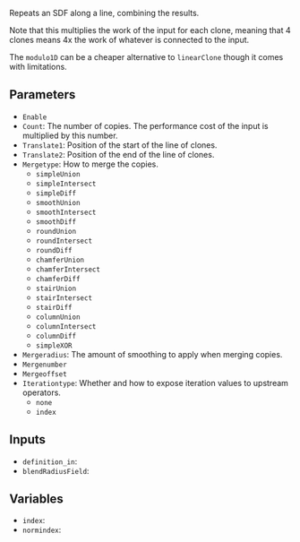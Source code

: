 Repeats an SDF along a line, combining the results.

Note that this multiplies the work of the input for each clone, meaning that 4 clones means 4x the work of whatever is connected to the input.

The `modulo1D` can be a cheaper alternative to `linearClone` though it comes with limitations.

## Parameters

* `Enable`
* `Count`: The number of copies. The performance cost of the input is multiplied by this number.
* `Translate1`: Position of the start of the line of clones.
* `Translate2`: Position of the end of the line of clones.
* `Mergetype`: How to merge the copies.
  * `simpleUnion`
  * `simpleIntersect`
  * `simpleDiff`
  * `smoothUnion`
  * `smoothIntersect`
  * `smoothDiff`
  * `roundUnion`
  * `roundIntersect`
  * `roundDiff`
  * `chamferUnion`
  * `chamferIntersect`
  * `chamferDiff`
  * `stairUnion`
  * `stairIntersect`
  * `stairDiff`
  * `columnUnion`
  * `columnIntersect`
  * `columnDiff`
  * `simpleXOR`
* `Mergeradius`: The amount of smoothing to apply when merging copies.
* `Mergenumber`
* `Mergeoffset`
* `Iterationtype`: Whether and how to expose iteration values to upstream operators.
  * `none`
  * `index`

## Inputs

* `definition_in`: 
* `blendRadiusField`: 

## Variables

* `index`: 
* `normindex`: 